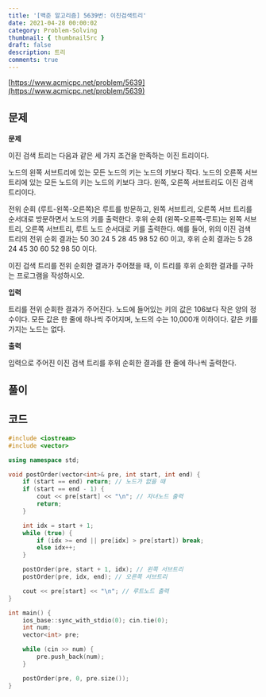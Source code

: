 ```yaml
---
title: '[백준 알고리즘] 5639번: 이진검색트리'
date: 2021-04-28 00:00:02
category: Problem-Solving
thumbnail: { thumbnailSrc }
draft: false
description: 트리
comments: true
---
```


[https://www.acmicpc.net/problem/5639](https://www.acmicpc.net/problem/5639)

## 문제

**문제**<br>

이진 검색 트리는 다음과 같은 세 가지 조건을 만족하는 이진 트리이다.

노드의 왼쪽 서브트리에 있는 모든 노드의 키는 노드의 키보다 작다.
노드의 오른쪽 서브트리에 있는 모든 노드의 키는 노드의 키보다 크다.
왼쪽, 오른쪽 서브트리도 이진 검색 트리이다.

전위 순회 (루트-왼쪽-오른쪽)은 루트를 방문하고, 왼쪽 서브트리, 오른쪽 서브 트리를 순서대로 방문하면서 노드의 키를 출력한다. 후위 순회 (왼쪽-오른쪽-루트)는 왼쪽 서브트리, 오른쪽 서브트리, 루트 노드 순서대로 키를 출력한다. 예를 들어, 위의 이진 검색 트리의 전위 순회 결과는 50 30 24 5 28 45 98 52 60 이고, 후위 순회 결과는 5 28 24 45 30 60 52 98 50 이다.

이진 검색 트리를 전위 순회한 결과가 주어졌을 때, 이 트리를 후위 순회한 결과를 구하는 프로그램을 작성하시오.

**입력**<br>

트리를 전위 순회한 결과가 주어진다. 노드에 들어있는 키의 값은 106보다 작은 양의 정수이다. 모든 값은 한 줄에 하나씩 주어지며, 노드의 수는 10,000개 이하이다. 같은 키를 가지는 노드는 없다.

**출력**<br>

입력으로 주어진 이진 검색 트리를 후위 순회한 결과를 한 줄에 하나씩 출력한다.

## 풀이

## 코드

```cpp
#include <iostream>
#include <vector>

using namespace std;

void postOrder(vector<int>& pre, int start, int end) {
    if (start == end) return; // 노드가 없을 때
    if (start == end - 1) {
        cout << pre[start] << "\n"; // 자녀노드 출력
        return;
    }

    int idx = start + 1;
    while (true) {
        if (idx >= end || pre[idx] > pre[start]) break;
        else idx++;
    }

    postOrder(pre, start + 1, idx); // 왼쪽 서브트리
    postOrder(pre, idx, end); // 오른쪽 서브트리

    cout << pre[start] << "\n"; // 루트노드 출력
}

int main() {
    ios_base::sync_with_stdio(0); cin.tie(0);
    int num;
    vector<int> pre;

    while (cin >> num) {
        pre.push_back(num);
    }

    postOrder(pre, 0, pre.size());
}

```
